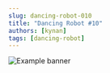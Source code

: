 ```yaml
---
slug: dancing-robot-010
title: "Dancing Robot #10"
authors: [kynan]
tags: [dancing-robot]
---
```


![Example banner](/img/stories/dancing-robot/010.png)

